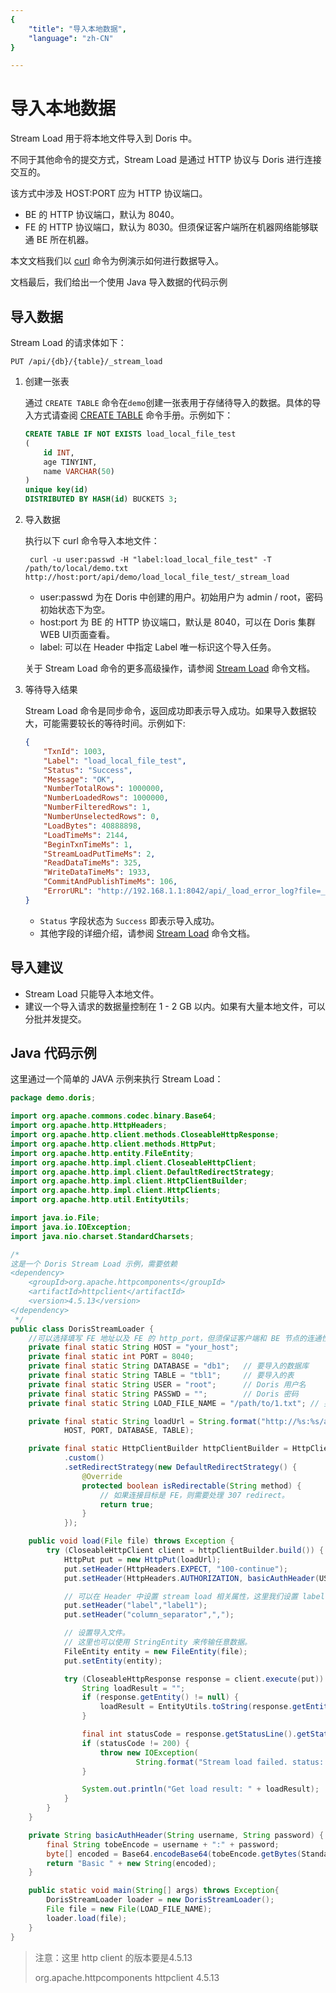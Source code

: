 ```yaml
---
{
    "title": "导入本地数据",
    "language": "zh-CN"
}

---
```


<!-- 
Licensed to the Apache Software Foundation (ASF) under one
or more contributor license agreements.  See the NOTICE file
distributed with this work for additional information
regarding copyright ownership.  The ASF licenses this file
to you under the Apache License, Version 2.0 (the
"License"); you may not use this file except in compliance
with the License.  You may obtain a copy of the License at

  http://www.apache.org/licenses/LICENSE-2.0

Unless required by applicable law or agreed to in writing,
software distributed under the License is distributed on an
"AS IS" BASIS, WITHOUT WARRANTIES OR CONDITIONS OF ANY
KIND, either express or implied.  See the License for the
specific language governing permissions and limitations
under the License.
-->

# 导入本地数据

Stream Load 用于将本地文件导入到 Doris 中。

不同于其他命令的提交方式，Stream Load 是通过 HTTP 协议与 Doris 进行连接交互的。

该方式中涉及 HOST:PORT 应为 HTTP 协议端口。

- BE 的 HTTP 协议端口，默认为 8040。
- FE 的 HTTP 协议端口，默认为 8030。但须保证客户端所在机器网络能够联通 BE 所在机器。

本文文档我们以 [curl](https://curl.se/docs/manpage.html) 命令为例演示如何进行数据导入。

文档最后，我们给出一个使用 Java 导入数据的代码示例

## 导入数据

Stream Load 的请求体如下：

```text
PUT /api/{db}/{table}/_stream_load
```

1. 创建一张表

   通过 `CREATE TABLE` 命令在`demo`创建一张表用于存储待导入的数据。具体的导入方式请查阅 [CREATE TABLE](../../../sql-manual/sql-reference/Data-Definition-Statements/Create/CREATE-TABLE.md) 命令手册。示例如下：

   ```sql
   CREATE TABLE IF NOT EXISTS load_local_file_test
   (
       id INT,
       age TINYINT,
       name VARCHAR(50)
   )
   unique key(id)
   DISTRIBUTED BY HASH(id) BUCKETS 3;
   ```

2. 导入数据

   执行以下 curl 命令导入本地文件：

   ```text
    curl -u user:passwd -H "label:load_local_file_test" -T /path/to/local/demo.txt http://host:port/api/demo/load_local_file_test/_stream_load
   ```

   - user:passwd 为在 Doris 中创建的用户。初始用户为 admin / root，密码初始状态下为空。
   - host:port 为 BE 的 HTTP 协议端口，默认是 8040，可以在 Doris 集群 WEB UI页面查看。
   - label: 可以在 Header 中指定 Label 唯一标识这个导入任务。

   关于 Stream Load 命令的更多高级操作，请参阅 [Stream Load](../../../sql-manual/sql-reference/Data-Manipulation-Statements/Load/STREAM-LOAD.md) 命令文档。

3. 等待导入结果

   Stream Load 命令是同步命令，返回成功即表示导入成功。如果导入数据较大，可能需要较长的等待时间。示例如下:

   ```json
   {
       "TxnId": 1003,
       "Label": "load_local_file_test",
       "Status": "Success",
       "Message": "OK",
       "NumberTotalRows": 1000000,
       "NumberLoadedRows": 1000000,
       "NumberFilteredRows": 1,
       "NumberUnselectedRows": 0,
       "LoadBytes": 40888898,
       "LoadTimeMs": 2144,
       "BeginTxnTimeMs": 1,
       "StreamLoadPutTimeMs": 2,
       "ReadDataTimeMs": 325,
       "WriteDataTimeMs": 1933,
       "CommitAndPublishTimeMs": 106,
       "ErrorURL": "http://192.168.1.1:8042/api/_load_error_log?file=__shard_0/error_log_insert_stmt_db18266d4d9b4ee5-abb00ddd64bdf005_db18266d4d9b4ee5_abb00ddd64bdf005"
   }
   ```

   - `Status` 字段状态为 `Success` 即表示导入成功。
   - 其他字段的详细介绍，请参阅 [Stream Load](../../../sql-manual/sql-reference/Data-Manipulation-Statements/Load/STREAM-LOAD.md) 命令文档。

## 导入建议

- Stream Load 只能导入本地文件。
- 建议一个导入请求的数据量控制在 1 - 2 GB 以内。如果有大量本地文件，可以分批并发提交。

## Java 代码示例

这里通过一个简单的 JAVA 示例来执行 Stream Load：

```java
package demo.doris;

import org.apache.commons.codec.binary.Base64;
import org.apache.http.HttpHeaders;
import org.apache.http.client.methods.CloseableHttpResponse;
import org.apache.http.client.methods.HttpPut;
import org.apache.http.entity.FileEntity;
import org.apache.http.impl.client.CloseableHttpClient;
import org.apache.http.impl.client.DefaultRedirectStrategy;
import org.apache.http.impl.client.HttpClientBuilder;
import org.apache.http.impl.client.HttpClients;
import org.apache.http.util.EntityUtils;

import java.io.File;
import java.io.IOException;
import java.nio.charset.StandardCharsets;

/*
这是一个 Doris Stream Load 示例，需要依赖
<dependency>
    <groupId>org.apache.httpcomponents</groupId>
    <artifactId>httpclient</artifactId>
    <version>4.5.13</version>
</dependency>
 */
public class DorisStreamLoader {
    //可以选择填写 FE 地址以及 FE 的 http_port，但须保证客户端和 BE 节点的连通性。
    private final static String HOST = "your_host";
    private final static int PORT = 8040;
    private final static String DATABASE = "db1";   // 要导入的数据库
    private final static String TABLE = "tbl1";     // 要导入的表
    private final static String USER = "root";      // Doris 用户名
    private final static String PASSWD = "";        // Doris 密码
    private final static String LOAD_FILE_NAME = "/path/to/1.txt"; // 要导入的本地文件路径

    private final static String loadUrl = String.format("http://%s:%s/api/%s/%s/_stream_load",
            HOST, PORT, DATABASE, TABLE);

    private final static HttpClientBuilder httpClientBuilder = HttpClients
            .custom()
            .setRedirectStrategy(new DefaultRedirectStrategy() {
                @Override
                protected boolean isRedirectable(String method) {
                    // 如果连接目标是 FE，则需要处理 307 redirect。
                    return true;
                }
            });

    public void load(File file) throws Exception {
        try (CloseableHttpClient client = httpClientBuilder.build()) {
            HttpPut put = new HttpPut(loadUrl);
            put.setHeader(HttpHeaders.EXPECT, "100-continue");
            put.setHeader(HttpHeaders.AUTHORIZATION, basicAuthHeader(USER, PASSWD));

            // 可以在 Header 中设置 stream load 相关属性，这里我们设置 label 和 column_separator。
            put.setHeader("label","label1");
            put.setHeader("column_separator",",");

            // 设置导入文件。
            // 这里也可以使用 StringEntity 来传输任意数据。
            FileEntity entity = new FileEntity(file);
            put.setEntity(entity);

            try (CloseableHttpResponse response = client.execute(put)) {
                String loadResult = "";
                if (response.getEntity() != null) {
                    loadResult = EntityUtils.toString(response.getEntity());
                }

                final int statusCode = response.getStatusLine().getStatusCode();
                if (statusCode != 200) {
                    throw new IOException(
                            String.format("Stream load failed. status: %s load result: %s", statusCode, loadResult));
                }

                System.out.println("Get load result: " + loadResult);
            }
        }
    }

    private String basicAuthHeader(String username, String password) {
        final String tobeEncode = username + ":" + password;
        byte[] encoded = Base64.encodeBase64(tobeEncode.getBytes(StandardCharsets.UTF_8));
        return "Basic " + new String(encoded);
    }

    public static void main(String[] args) throws Exception{
        DorisStreamLoader loader = new DorisStreamLoader();
        File file = new File(LOAD_FILE_NAME);
        loader.load(file);
    }
}
```



>注意：这里 http client 的版本要是4.5.13
>
><dependency>
>    <groupId>org.apache.httpcomponents</groupId>
>    <artifactId>httpclient</artifactId>
>    <version>4.5.13</version>
></dependency>
